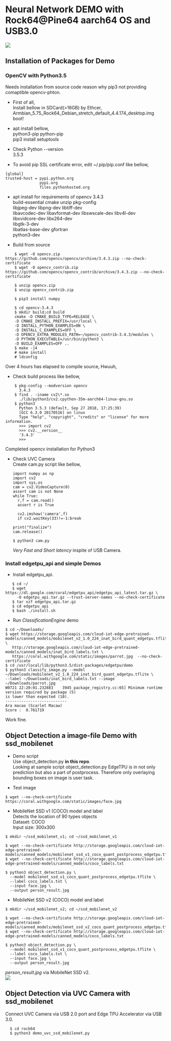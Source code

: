 # Neural Network DEMO with Rock64@Pine64 aarch64 OS and USB3.0

![](files/OpeningArmbian.png)  

## Installation of Packages for Demo

### OpenCV with Python3.5  
Needs installation from source code reason why pip3 not providing comaptible opencv-phton.  

- First of all,  
Install bellow in SDCard(>16GB) by Ethcer,  
Armbian_5.75_Rock64_Debian_stretch_default_4.4.174_desktop.img  
boot!

- apt install bellow,  
python3-pip python-pip  
pip3 install setuptools  

- Check Python --version  
3.5.3

- To avoid pip SSL certificate error, edit ~/.pip/pip.conf like bellow,  
```
[global]  
trusted-host = pypi.python.org  
               pypi.org  
               files.pythonhosted.org  
```

- apt install for requirements of opencv 3.4.3  
build-essential cmake unzip pkg-config  
libjpeg-dev libpng-dev libtiff-dev  
libavcodec-dev libavformat-dev libswscale-dev libv4l-dev  
libxvidcore-dev libx264-dev  
libgtk-3-dev  
libatlas-base-dev gfortran  
python3-dev  

- Build from source  
```
    $ wget -O opencv.zip https://github.com/opencv/opencv/archive/3.4.3.zip --no-check-certificate  
    $ wget -O opencv_contrib.zip https://github.com/opencv/opencv_contrib/archive/3.4.3.zip --no-check-certificate  
    
    $ unzip opencv.zip  
    $ unzip opencv_contrib.zip  
    
    $ pip3 install numpy  
    
    $ cd opencv-3.4.3  
    $ mkdir build;cd build  
    cmake -D CMAKE_BUILD_TYPE=RELEASE \  
    -D CMAKE_INSTALL_PREFIX=/usr/local \  
    -D INSTALL_PYTHON_EXAMPLES=ON \  
    -D INSTALL_C_EXAMPLES=OFF \  
    -D OPENCV_EXTRA_MODULES_PATH=~/opencv_contrib-3.4.3/modules \  
    -D PYTHON_EXECUTABLE=/usr/bin/python3 \  
    -D BUILD_EXAMPLES=OFF ..  
    $ make -j4  
    # make install
    # ldconfig
```
Over 4 hours has elapsed to compile source, Hwuuh,  

- Check build process like bellow,  
```
    $ pkg-config --modversion opencv
      3.4.3
    $ find . -iname cv2\*.so
      ./lib/python3/cv2.cpython-35m-aarch64-linux-gnu.so
    $ python3 
      Python 3.5.3 (default, Sep 27 2018, 17:25:39) 
      [GCC 6.3.0 20170516] on linux
      Type "help", "copyright", "credits" or "license" for more information.
      >>> import cv2
      >>> cv2.__version__
      '3.4.3'
      >>> 
```
  Completed opencv installation for Python3  

- Check UVC Camera  
  Create cam.py script like bellow,  

  ```
  import numpy as np
  import cv2
  import sys,os
  cam = cv2.VideoCapture(0)
  assert cam is not None
  while True:
    r,f = cam.read()
    assert r is True

    cv2.imshow('camera',f)
    if cv2.waitKey(33)!=-1:break

  print("finalize")
  cam.release()
  ```

  ```
  $ python3 cam.py
  ```

  *Very Fast and Short latency* inspite of USB Camera.  

### Install edgetpu_api and simple Demos  

- Install edgetpu_api.  

 ```
    $ cd ~/
    $ wget https://dl.google.com/coral/edgetpu_api/edgetpu_api_latest.tar.gz \
      -O edgetpu_api.tar.gz --trust-server-names --no-check-certificate
    $ tar xzf edgetpu_api.tar.gz
    $ cd edgetpu_api
    $ bash ./install.sh
 ```
 
- Run *ClassificationEngine* demo  

 ```
 $ cd ~/Downloads/
 $ wget https://storage.googleapis.com/cloud-iot-edge-pretrained-models/canned_models/mobilenet_v2_1.0_224_inat_bird_quant_edgetpu.tflite \
    http://storage.googleapis.com/cloud-iot-edge-pretrained-models/canned_models/inat_bird_labels.txt \
    https://coral.withgoogle.com/static/images/parrot.jpg  --no-check-certificate
 $ cd /usr/local/lib/python3.5/dist-packages/edgetpu/demo
 $ python3 classify_image.py --model ~/Downloads/mobilenet_v2_1.0_224_inat_bird_quant_edgetpu.tflite \
--label ~/Downloads/inat_bird_labels.txt --image ~/Downloads/parrot.jpg
W0721 22:20:01.232883    3945 package_registry.cc:65] Minimum runtime version required by package (5)
is lower than expected (10).
 ---------------------------
 Ara macao (Scarlet Macaw)
 Score :  0.761719
 ```
Work fine.  

## Object Detection a image-file Demo with ssd_mobilenet

- Demo script  
  Use object_detection.py **in this repo**.  
  Looking at sample script object_detection.py EdgeTPU is in not only prediction but also a part of postprocess. Therefore only overlaying bounding boxes on image is user task.  

- Test image  
```
$ wget --no-check-certificate https://coral.withgoogle.com/static/images/face.jpg
```
- MobileNet SSD v1 (COCO) model and label  
Detects the location of 90 types objects  
Dataset: COCO  
Input size: 300x300  

```
$ mkdir ~/ssd_mobilenet_v1; cd ~/ssd_mobilenet_v1

$ wget --no-check-certificate http://storage.googleapis.com/cloud-iot-edge-pretrained-models/canned_models/mobilenet_ssd_v1_coco_quant_postprocess_edgetpu.tflite
$ wget --no-check-certificate http://storage.googleapis.com/cloud-iot-edge-pretrained-models/canned_models/coco_labels.txt

$ python3 object_detection.py \
  --model mobilenet_ssd_v1_coco_quant_postprocess_edgetpu.tflite \
  --label coco_labels.txt \
  --input face.jpg \
  --output person_result.jpg
```

- MobileNet SSD v2 (COCO) model and label  

```
$ mkdir ~/ssd_mobilenet_v2; cd ~/ssd_mobilenet_v2

$ wget --no-check-certificate http://storage.googleapis.com/cloud-iot-edge-pretrained-models/canned_models/mobilenet_ssd_v2_coco_quant_postprocess_edgetpu.tflite
$ wget --no-check-certificate http://storage.googleapis.com/cloud-iot-edge-pretrained-models/canned_models/coco_labels.txt

$ python3 object_detection.py \
  --model mobilenet_ssd_v1_coco_quant_postprocess_edgetpu.tflite \
  --label coco_labels.txt \
  --input face.jpg \
  --output person_result.jpg
```
*person_result.jpg* via MobileNet SSD v2.  
![](rock64/person_result.jpg)  

## Object Detection via UVC Camera with ssd_mobilenet  
Connect UVC Camera via USB 2.0 port and Edge TPU Accelerator via USB 3.0.  
```
  $ cd rock64
  $ python3 demo_uvc_ssd_mobilenet.py  
```
